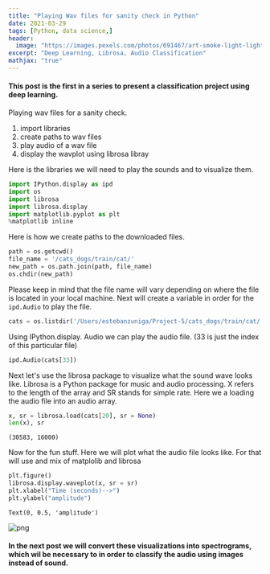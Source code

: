 ```yaml
---
title: "Playing Wav files for sanity check in Python"
date: 2021-03-29
tags: [Python, data science,]
header:
  image: "https://images.pexels.com/photos/691467/art-smoke-light-lights-691467.jpeg?auto=compress&cs=tinysrgb&dpr=2&w=500"
excerpt: "Deep Learning, Librosa, Audio Classification"
mathjax: "true"
---
```








#### This post is the first in a series to present a classification project using deep learning. ####

Playing wav files for a sanity check.

1. import libraries 
2. create paths to wav files
3. play audio of a wav file
4. display the wavplot using librosa libray 

Here is the libraries we will need to play the sounds and to visualize them.


```python
import IPython.display as ipd
import os
import librosa
import librosa.display
import matplotlib.pyplot as plt
%matplotlib inline
```

Here is how we create paths to the downloaded files.


```python
path = os.getcwd()
file_name = '/cats_dogs/train/cat/'
new_path = os.path.join(path, file_name)
os.chdir(new_path)
```

Please keep in mind that the file name will vary depending on where the file is located in your local machine.
Next will create a variable in order for the `ipd.Audio` to play the file.


```python
cats = os.listdir('/Users/estebanzuniga/Project-5/cats_dogs/train/cat/')

```

Using IPython.display. Audio we can play the audio file. (33 is just the index of this particular file)


```python
ipd.Audio(cats[33])
```





Next let's use the librosa package to visualize what the sound wave looks like.
Librosa is a Python package for music and audio processing. 
X refers to the length of the array and SR stands for simple rate. 
Here we a loading the audio file into an audio array.


```python
x, sr = librosa.load(cats[20], sr = None)
len(x), sr
```




    (30583, 16000)



Now for the fun stuff. Here we will plot what the audio file looks like. For that will use and mix of matplolib and librosa


```python
plt.figure()
librosa.display.waveplot(x, sr = sr)
plt.xlabel("Time (seconds)-->")
plt.ylabel("amplitude")
```




    Text(0, 0.5, 'amplitude')




![png](Portfolio_Post_files/Portfolio_Post_11_1.png)


#### In the next post we will convert these visualizations into spectrograms, which wil be necessary to in order to classify the audio using images instead of sound. ####
